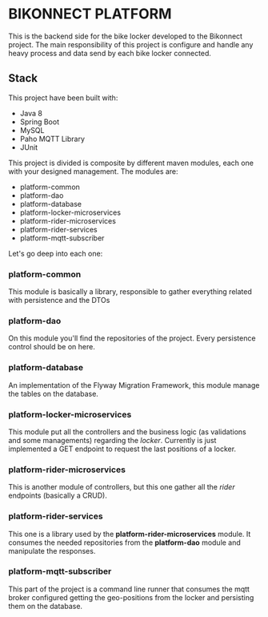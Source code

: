 # BIKONNECT PLATFORM

 This is the backend side for the bike locker developed to the Bikonnect project. The main responsibility of
 this project is configure and handle any heavy process and data send by each bike locker connected.
 
## Stack
This project have been built with:
- Java 8
- Spring Boot
- MySQL
- Paho MQTT Library
- JUnit

This project is divided is composite by different maven modules, each one with your designed management. The modules are:
- platform-common
- platform-dao
- platform-database
- platform-locker-microservices
- platform-rider-microservices
- platform-rider-services
- platform-mqtt-subscriber

Let's go deep into each one:

### platform-common
This module is basically a library, responsible to gather everything related with persistence and the DTOs

### platform-dao
On this module you'll find the repositories of the project. Every persistence control should be on here.

### platform-database
An implementation of the Flyway Migration Framework, this module manage the tables on the database.

### platform-locker-microservices
This module put all the controllers and the business logic (as validations and some managements) regarding the *locker*.
Currently is just implemented a GET endpoint to request the last positions of a locker.

### platform-rider-microservices
This is another module of controllers, but this one gather all the *rider* endpoints (basically a CRUD).

### platform-rider-services
This one is a library used by the **platform-rider-microservices** module. It consumes the needed repositories from the **platform-dao** module and manipulate the responses.

### platform-mqtt-subscriber
This part of the project is a command line runner that consumes the mqtt broker configured getting the geo-positions from the locker and persisting them on the database.
